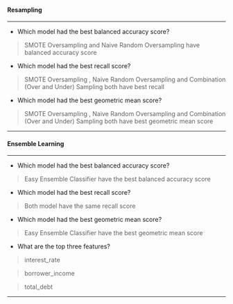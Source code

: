 #### Resampling
----------------

* Which model had the best balanced accuracy score?

> SMOTE Oversampling and  Naive Random Oversampling have  balanced accuracy score

* Which model had the best recall score?

>  SMOTE Oversampling  , Naive Random Oversampling and Combination (Over and Under) Sampling both have best recall

* Which model had the best geometric mean score?

> SMOTE Oversampling  , Naive Random Oversampling and  Combination (Over and Under) Sampling both have best geometric mean score

------------------

#### Ensemble Learning
----------------------


* Which model had the best balanced accuracy score?

> Easy Ensemble Classifier have  the best balanced accuracy score

* Which model had the best recall score?

> Both model have the same recall score

* Which model had the best geometric mean score?

> Easy Ensemble Classifier have the best geometric mean score

* What are the top three features?

> interest_rate

> borrower_income

> total_debt


----------------------